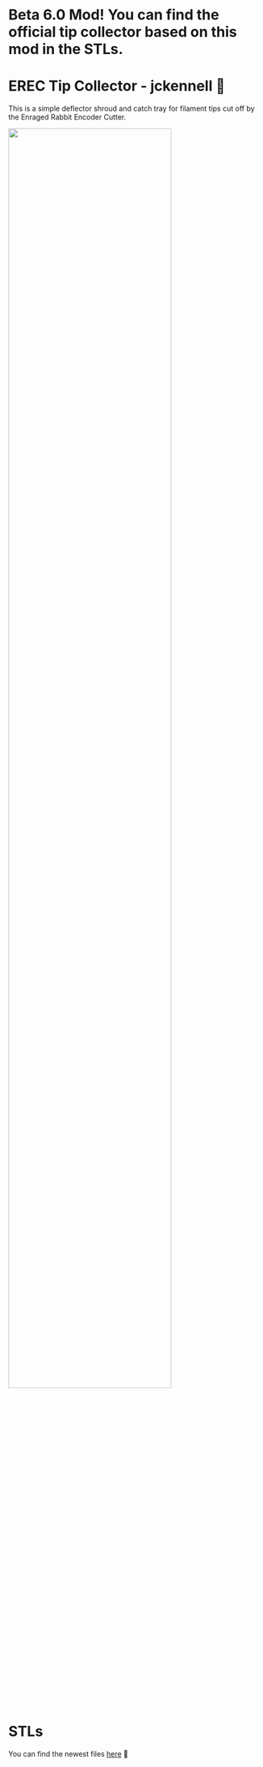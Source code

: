 #
# Beta 6.0 Mod! You can find the official tip collector based on this mod in the STLs. 

# EREC Tip Collector - jckennell 🥕
This is a simple deflector shroud and catch tray for filament tips cut off by the Enraged Rabbit Encoder Cutter.

 <img src="https://media.printables.com/media/prints/777877/images/6056013_4a45b1b4-b92a-4669-86aa-7999237b9004_f2964c6d-eb8d-4699-b45d-dd58e70a8e83/thumbs/inside/1600x1200/jpg/20240224_204216.webp" width=80% >  

# STLs
You can find the newest files [here](https://www.printables.com/de/model/777877-erec-tip-collector) 🥕

